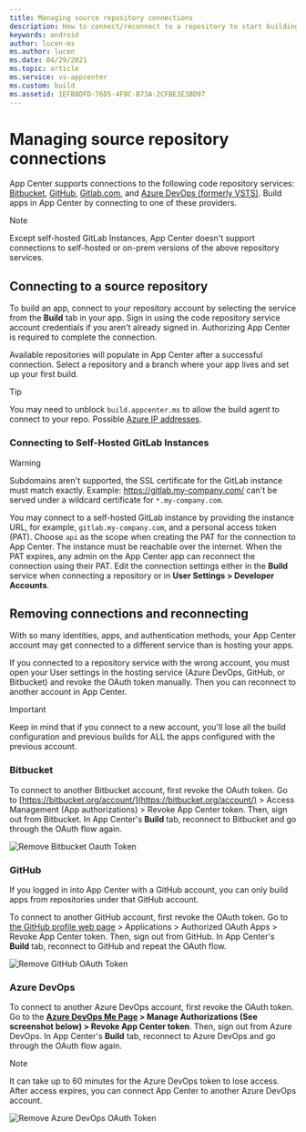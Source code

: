 ```yaml
---
title: Managing source repository connections
description: How to connect/reconnect to a repository to start building your app
keywords: android
author: lucen-ms
ms.author: lucen
ms.date: 04/29/2021
ms.topic: article
ms.service: vs-appcenter
ms.custom: build
ms.assetid: 1EFB8DFD-76D5-4F8C-B73A-2CFBE3E3BD97
---
```


# Managing source repository connections
App Center supports connections to the following code repository services: [Bitbucket](https://bitbucket.org/), [GitHub](https://github.com/), [Gitlab.com](https://gitlab.com), and [Azure DevOps (formerly VSTS)](https://visualstudio.microsoft.com/team-services/). Build apps in App Center by connecting to one of these providers.

> [!NOTE]
> Except self-hosted GitLab Instances, App Center doesn't support connections to self-hosted or on-prem versions of the above repository services.

## Connecting to a source repository
To build an app, connect to your repository account by selecting the service from the **Build** tab in your app. Sign in using the code repository service account credentials if you aren't already signed in. Authorizing App Center is required to complete the connection.

Available repositories will populate in App Center after a successful connection. Select a repository and a branch where your app lives and set up your first build.

> [!TIP]
> You may need to unblock `build.appcenter.ms` to allow the build agent to connect to your repo. Possible [Azure IP addresses](https://docs.microsoft.com/azure/devops/pipelines/agents/hosted?tabs=yaml#networking).

### Connecting to Self-Hosted GitLab Instances
> [!WARNING]
> Subdomains aren't supported, the SSL certificate for the GitLab instance must match exactly. Example: https://gitlab.my-company.com/ can't be served under a wildcard certificate for `*.my-company.com`.

You may connect to a self-hosted GitLab instance by providing the instance URL, for example, `gitlab.my-company.com`, and a personal access token (PAT). Choose `api` as the scope when creating the PAT for the connection to App Center. The instance must be reachable over the internet. When the PAT expires, any admin on the App Center app can reconnect the connection using their PAT. Edit the connection settings either in the **Build** service when connecting a repository or in **User Settings > Developer Accounts**.

## Removing connections and reconnecting
With so many identities, apps, and authentication methods, your App Center account may get connected to a different service than is hosting your apps.

If you connected to a repository service with the wrong account, you must open your User settings in the hosting service (Azure DevOps, GitHub, or Bitbucket) and revoke the OAuth token manually. Then you can reconnect to another account in App Center.

> [!IMPORTANT]
> Keep in mind that if you connect to a new account, you'll lose all the build configuration and previous builds for ALL the apps configured with the previous account.

### Bitbucket
To connect to another Bitbucket account, first revoke the OAuth token. Go to [https://bitbucket.org/account/](https://bitbucket.org/account/) > Access Management (App authorizations) > Revoke App Center token. Then, sign out from Bitbucket. In App Center's **Build** tab, reconnect to Bitbucket and go through the OAuth flow again. 

![Remove Bitbucket Oauth Token](~/build/images/remove-bitbucket-OAuth-token-4.29.2020.Png "Remove Bitbucket token")

### GitHub
If you logged in into App Center with a GitHub account, you can only build apps from repositories under that GitHub account.

To connect to another GitHub account, first revoke the OAuth token. Go to [the GitHub profile web page](https://github.com/settings/profile) > Applications > Authorized OAuth Apps > Revoke App Center token. Then, sign out from GitHub. In App Center's **Build** tab, reconnect to GitHub and repeat the OAuth flow.

![Remove GitHub OAuth Token](~/build/images/remove-github-oauth-token.jpg "Remove GitHub token")

### Azure DevOps 
To connect to another Azure DevOps account, first revoke the OAuth token. Go to the **[Azure DevOps Me Page](https://app.vsaex.visualstudio.com/me) > Manage Authorizations (See screenshot below) > Revoke App Center token**. Then, sign out from Azure DevOps. In App Center's **Build** tab, reconnect to Azure DevOps and go through the OAuth flow again. 

> [!NOTE]
> It can take up to 60 minutes for the Azure DevOps token to lose access. After access expires, you can connect App Center to another Azure DevOps account.

![Remove Azure DevOps OAuth Token](~/build/images/remove-vsts-oauth-token.jpg "Remove Azure DevOps token")

[remove-vsts-oauth-token]: ~/build/images/remove-vsts-oauth-token.jpg "Remove Azure DevOps token"
[remove-github-oauth-token]: ~/build/images/remove-github-oauth-token.jpg "Remove GitHub token"
[remove-bitbucket-oauth-token]: ~/build/images/remove-bitbucket-oauth-token.jpg "Remove Bitbucket token"
